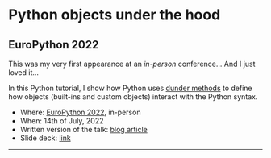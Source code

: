 # Python objects under the hood

## EuroPython 2022

This was my very first appearance at an _in-person_ conference...
And I just loved it...

In this Python tutorial, I show how Python uses [dunder methods][dunder-article] to define how objects (built-ins and custom objects) interact with the Python syntax.

 - Where: [EuroPython 2022](https://ep2022.europython.eu/session/python-objects-under-the-hood), in-person
 - When: 14th of July, 2022
 - Written version of the talk: [blog article][dunder-article]
 - Slide deck: [link](https://github.com/mathspp/talks/blob/main/20220712_python_objects_under_the_hood/slide_deck.pdf)

---

[dunder-article]: /blog/pydonts/dunder-methods
